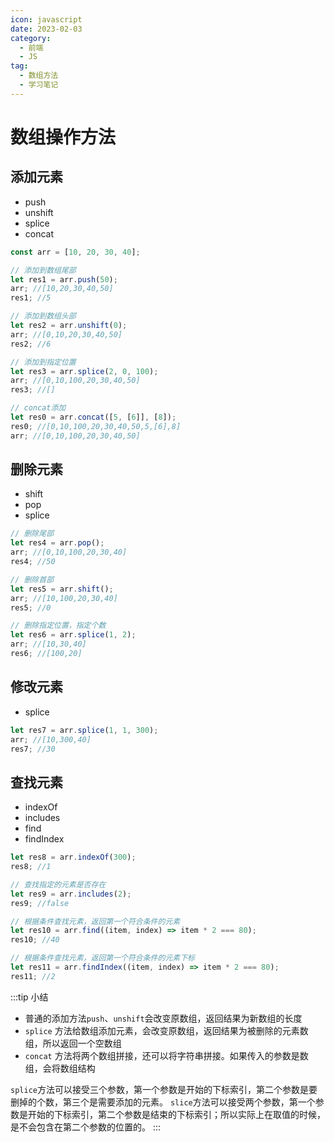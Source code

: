 ```yaml
---
icon: javascript
date: 2023-02-03
category:
  - 前端
  - JS
tag:
  - 数组方法
  - 学习笔记
---
```


# 数组操作方法

## 添加元素

- push
- unshift
- splice
- concat

```js
const arr = [10, 20, 30, 40];

// 添加到数组尾部
let res1 = arr.push(50);
arr; //[10,20,30,40,50]
res1; //5

// 添加到数组头部
let res2 = arr.unshift(0);
arr; //[0,10,20,30,40,50]
res2; //6

// 添加到指定位置
let res3 = arr.splice(2, 0, 100);
arr; //[0,10,100,20,30,40,50]
res3; //[]

// concat添加
let res0 = arr.concat([5, [6]], [8]);
res0; //[0,10,100,20,30,40,50,5,[6],8]
arr; //[0,10,100,20,30,40,50]
```

## 删除元素

- shift
- pop
- splice

```js
// 删除尾部
let res4 = arr.pop();
arr; //[0,10,100,20,30,40]
res4; //50

// 删除首部
let res5 = arr.shift();
arr; //[10,100,20,30,40]
res5; //0

// 删除指定位置，指定个数
let res6 = arr.splice(1, 2);
arr; //[10,30,40]
res6; //[100,20]
```

## 修改元素

- splice

```js
let res7 = arr.splice(1, 1, 300);
arr; //[10,300,40]
res7; //30
```

## 查找元素

- indexOf
- includes
- find
- findIndex

```js
let res8 = arr.indexOf(300);
res8; //1

// 查找指定的元素是否存在
let res9 = arr.includes(2);
res9; //false

// 根据条件查找元素，返回第一个符合条件的元素
let res10 = arr.find((item, index) => item * 2 === 80);
res10; //40

// 根据条件查找元素，返回第一个符合条件的元素下标
let res11 = arr.findIndex((item, index) => item * 2 === 80);
res11; //2
```

:::tip 小结

- 普通的添加方法`push`、`unshift`会改变原数组，返回结果为新数组的长度
- `splice` 方法给数组添加元素，会改变原数组，返回结果为被删除的元素数组，所以返回一个空数组
- `concat` 方法将两个数组拼接，还可以将字符串拼接。如果传入的参数是数组，会将数组结构

`splice`方法可以接受三个参数，第一个参数是开始的下标索引，第二个参数是要删掉的个数，第三个是需要添加的元素。
`slice`方法可以接受两个参数，第一个参数是开始的下标索引，第二个参数是结束的下标索引；所以实际上在取值的时候，是不会包含在第二个参数的位置的。
:::
